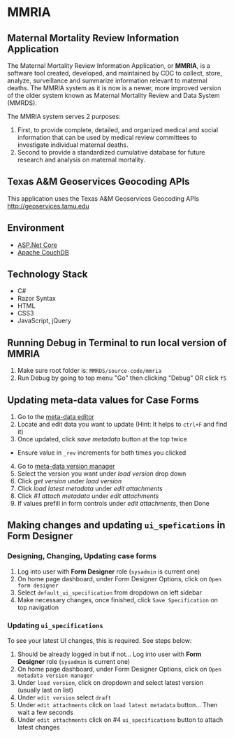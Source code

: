 # MMRIA

## Maternal Mortality Review Information Application

The Maternal Mortality Review Information Application, or  **MMRIA**, is a software tool created, developed, and maintained by CDC to collect, store, analyze, surveillance and summarize information relevant to maternal deaths. The MMRIA system as it is now is a newer, more improved version of the older system known as Maternal Mortality Review and Data System (MMRDS).

The MMRIA system serves 2 purposes:

  1. First, to provide complete, detailed, and organized medical and social information that can be used by medical review committees to investigate individual maternal deaths.
  2. Second to provide a standardized cumulative database for future research and analysis on maternal mortality.


## Texas A&M Geoservices Geocoding APIs

This application uses the Texas A&M Geoservices Geocoding APIs <a href='http://geoservices.tamu.edu' target='_new'>http://geoservices.tamu.edu</a>


## Environment

+ [ASP.Net Core](https://docs.microsoft.com/en-us/aspnet/core/)
+ [Apache CouchDB](https://couchdb.apache.org/)


## Technology Stack

+ C#
+ Razor Syntax
+ HTML
+ CSS3
+ JavaScript, jQuery


## Running Debug in Terminal to run local version of MMRIA

1. Make sure root folder is: `MMRDS/source-code/mmria`
2. Run Debug by going to top menu "Go" then clicking "Debug" OR click `f5`


## Updating meta-data values for Case Forms

1. Go to the [meta-data editor](http://localhost:5000/editor)
2. Locate and edit data you want to update (Hint: It helps to `ctrl+F` and find it)
3. Once updated, click *save metadata* button at the top twice
  - Ensure value in `_rev` increments for both times you clicked
4. Go to [meta-data version manager](http://localhost:5000/version-manager)
5. Select the version you want under *load version* drop down
6. Click *get version* under *load version*
7. Click *load latest metadata* under *edit attachments*
8. Click *#1 attach metadata* under *edit attachments*
9. If values prefill in form controls under *edit attachments*, then Done


## Making changes and updating `ui_spefications` in Form Designer

### Designing, Changing, Updating case forms

1. Log into user with **Form Designer** role (`sysadmin` is current one)
2. On home page dashboard, under Form Designer Options, click on `Open form designer`
3. Select `default_ui_specification` from dropdown on left sidebar
4. Make necessary changes, once finished, click `Save Specification` on top navigation

### Updating `ui_specifications`

To see your latest UI changes, this is required. See steps below:

1. Should be already logged in but if not... Log into user with **Form Designer** role (`sysadmin` is current one)
2. On home page dashboard, under Form Designer Options, click on `Open metadata version manager`
3. Under `load version`, click on dropdown and select latest version (usually last on list)
4. Under `edit version` select `draft`
5. Under `edit attachments` click on `load latest metadata` button... Then wait a few seconds
6. Under `edit attachments` click on #4 `ui_specifications` button to attach latest changes